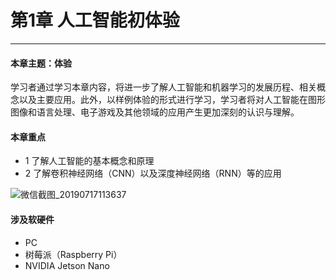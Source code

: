 # 第1章 人工智能初体验

---

#### 本章主题：体验

学习者通过学习本章内容，将进一步了解人工智能和机器学习的发展历程、相关概念以及主要应用。此外，以样例体验的形式进行学习，学习者将对人工智能在图形图像和语言处理、电子游戏及其他领域的应用产生更加深刻的认识与理解。

#### 本章重点

- 1 了解人工智能的基本概念和原理
- 2 了解卷积神经网络（CNN）以及深度神经网络（RNN）等的应用

![微信截图_20190717113637](https://md.hass.live/%E5%BE%AE%E4%BF%A1%E6%88%AA%E5%9B%BE_20190717113637.png)

#### 涉及软硬件

- PC
- 树莓派（Raspberry Pi）
- NVIDIA Jetson Nano
